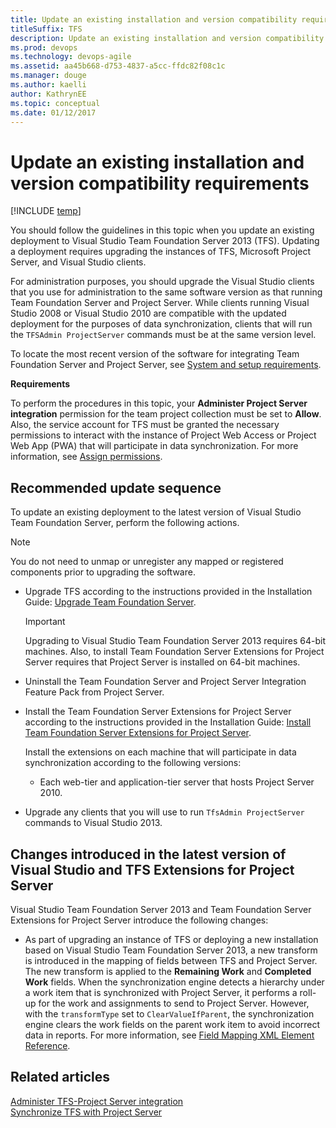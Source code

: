 ```yaml
---
title: Update an existing installation and version compatibility requirements
titleSuffix: TFS 
description: Update an existing installation and version compatibility requirements when using Team Foundation Server & Project Server
ms.prod: devops
ms.technology: devops-agile
ms.assetid: aa45b668-d753-4837-a5cc-ffdc82f08c1c
ms.manager: douge
ms.author: kaelli
author: KathrynEE
ms.topic: conceptual
ms.date: 01/12/2017
---
```


# Update an existing installation and version compatibility requirements
[!INCLUDE [temp](../_shared/tfs-ps-sync-header.md)]

<a name="top"></a> You should follow the guidelines in this topic when you update an existing deployment to Visual Studio Team Foundation Server 2013 (TFS). Updating a deployment requires upgrading the instances of TFS, Microsoft Project Server, and Visual Studio clients.  
  
 For administration purposes, you should upgrade the Visual Studio clients that you use for administration to the same software version as that running Team Foundation Server and Project Server. While clients running Visual Studio 2008 or Visual Studio 2010 are compatible with the updated deployment for the purposes of data synchronization, clients that will run the `TFSAdmin ProjectServer` commands must be at the same version level.  
  
 To locate the most recent version of the software for integrating Team Foundation Server and Project Server, see [System and setup requirements](system-and-setup-requirements.md).  
  
 
 **Requirements**  
  
 To perform the procedures in this topic, your **Administer Project Server integration** permission for the team project collection must be set to **Allow**. Also, the service account for TFS must be granted the necessary permissions to interact with the instance of Project Web Access or Project Web App (PWA) that will participate in data synchronization. For more information, see [Assign permissions](assign-permissions-support-tfs-project-server-integration.md).  
  
##  <a name="options"></a> Recommended update sequence  
 To update an existing deployment to the latest version of Visual Studio Team Foundation Server, perform the following actions.  
  
> [!NOTE]
>  You do not need to unmap or unregister any mapped or registered components prior to upgrading the software.  

-   Upgrade TFS according to the instructions provided in the Installation Guide: [Upgrade Team Foundation Server](/tfs/server/upgrade/get-started.md).  
  
    > [!IMPORTANT]
    >  Upgrading to Visual Studio Team Foundation Server 2013 requires 64-bit machines. Also, to install Team Foundation Server Extensions for Project Server requires that Project Server is installed on 64-bit machines.  
  
-   Uninstall the Team Foundation Server and Project Server Integration Feature Pack from Project Server.  
  
-   Install the Team Foundation Server Extensions for Project Server according to the instructions provided in the Installation Guide: [Install Team Foundation Server Extensions for Project Server](https://msdn.microsoft.com/library/hh549244.aspx).  
  
     Install the extensions on each machine that will participate in data synchronization according to the following versions:  
  
    -   Each web-tier and application-tier server that hosts Project Server 2010.  
  
-   Upgrade any clients that you will use to run `TfsAdmin ProjectServer` commands to Visual Studio 2013.  
  
##  <a name="changes"></a> Changes introduced in the latest version of Visual Studio and TFS Extensions for Project Server  
 Visual Studio Team Foundation Server 2013 and Team Foundation Server Extensions for Project Server introduce the following changes:  
  
-   As part of upgrading an instance of TFS or deploying a new installation based on Visual Studio Team Foundation Server 2013, a new transform is introduced in the mapping of fields between TFS and Project Server. The new transform is applied to the **Remaining Work** and **Completed Work** fields. When the synchronization engine detects a hierarchy under a work item that is synchronized with Project Server, it performs a roll-up for the work and assignments to send to Project Server. However, with the `transformType` set to `ClearValueIfParent`, the synchronization engine clears the work fields on the parent work item to avoid incorrect data in reports. For more information, see [Field Mapping XML Element Reference](field-mapping-xml-element-reference.md).  
  
## Related articles  
 [Administer TFS-Project Server integration](administrate-integration-tfs-project-server.md)   
 [Synchronize TFS with Project Server](synchronize-tfs-project-server.md)